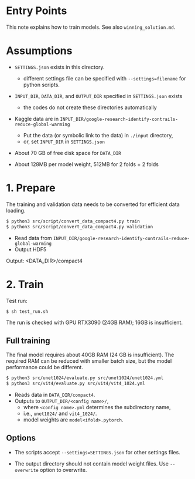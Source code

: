 Entry Points
============

This note explains how to train models. See also `winning_solution.md`.

# Assumptions

- `SETTINGS.json` exists in this directory.
  * different settings file can be specified with `--settings=filename` for python scripts.

- `INPUT_DIR`, `DATA_DIR`, and `OUTPUT_DIR` specified in `SETTINGS.json` exists
  * the codes do not create these directories automatically

- Kaggle data are in `INPUT_DIR/google-research-identify-contrails-reduce-global-warming`
  * Put the data (or symbolic link to the data) in `./input` directory,
  * or, set `INPUT_DIR` in `SETTINGS.json`
- About 70 GB of free disk space for `DATA_DIR`
- About 128MB per model weight, 512MB for 2 folds + 2 folds


# 1. Prepare

The training and validation data needs to be converted for efficient data loading.

```bash
$ python3 src/script/convert_data_compact4.py train
$ python3 src/script/convert_data_compact4.py validation
```

- Read data from `INPUT_DIR/google-research-identify-contrails-reduce-global-warming`
- Output HDF5

Output: <DATA_DIR>/compact4

# 2. Train

Test run:

```
$ sh test_run.sh
```

The run is checked with GPU RTX3090 (24GB RAM); 16GB is insufficient.

## Full training

The final model requires about 40GB RAM (24 GB is insufficient).
The required RAM can be reduced with smaller batch size, but the model performance could be different.

```bash
$ python3 src/unet1024/evaluate.py src/unet1024/unet1024.yml 
$ python3 src/vit4/evaluate.py src/vit4/vit4_1024.yml
```

- Reads data in `DATA_DIR/compact4`.
- Outputs to `OUTPUT_DIR/<config name>/`,
  * where `<config name>.yml` determines the subdirectory name,
  * i.e., `unet1024/` and `vit4_1024/`.
  * model weights are `model<ifold>.pytorch`.

## Options

- The scripts accept `--settings=SETTINGS.json` for other settings files. 

- The output directory should not contain model weight files. Use `--overwrite` option to overwrite.
